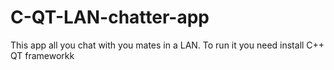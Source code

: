 # C-QT-LAN-chatter-app
This app all you chat with you mates in a LAN.
To run it you need install C++ QT frameworkk  


